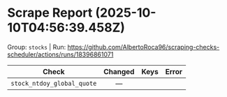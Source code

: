 # Scrape Report (2025-10-10T04:56:39.458Z)

Group: `stocks`  |  Run: https://github.com/AlbertoRoca96/scraping-checks-scheduler/actions/runs/18396861071

| Check | Changed | Keys | Error |
|---|:---:|:--|:--|
| `stock_ntdoy_global_quote` | — |  |  |
